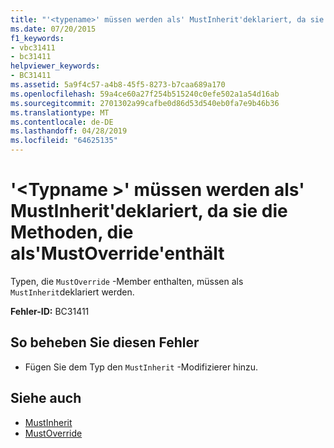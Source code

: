 ```yaml
---
title: "'<typename>' müssen werden als' MustInherit'deklariert, da sie die Methoden, die als'MustOverride'enthält"
ms.date: 07/20/2015
f1_keywords:
- vbc31411
- bc31411
helpviewer_keywords:
- BC31411
ms.assetid: 5a9f4c57-a4b8-45f5-8273-b7caa689a170
ms.openlocfilehash: 59a4ce60a27f254b515240c0efe502a1a54d16ab
ms.sourcegitcommit: 2701302a99cafbe0d86d53d540eb0fa7e9b46b36
ms.translationtype: MT
ms.contentlocale: de-DE
ms.lasthandoff: 04/28/2019
ms.locfileid: "64625135"
---
```

# <a name="typename-must-be-declared-mustinherit-because-it-contains-methods-declared-mustoverride"></a>'\<Typname >' müssen werden als' MustInherit'deklariert, da sie die Methoden, die als'MustOverride'enthält
Typen, die `MustOverride` -Member enthalten, müssen als `MustInherit`deklariert werden.  
  
 **Fehler-ID:** BC31411  
  
## <a name="to-correct-this-error"></a>So beheben Sie diesen Fehler  
  
- Fügen Sie dem Typ den `MustInherit` -Modifizierer hinzu.  
  
## <a name="see-also"></a>Siehe auch

- [MustInherit](../../visual-basic/language-reference/modifiers/mustinherit.md)
- [MustOverride](../../visual-basic/language-reference/modifiers/mustoverride.md)
